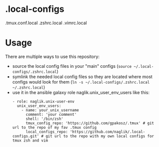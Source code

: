 # .local-configs
.tmux.conf.local .zshrc.local .vimrc.local

# Usage
There are multiple ways to use this repository:
- source the local config files in your "main" configs (`source ~/.local-configs/.zshrc.local`)
- symlink the needed local config files so they are located where most configs would look for them (`ln -s ~/.local-configs/.zshrc.local ~/.zshrc.local`)
- use it in the ansible galaxy role naglik.unix_user_env_users like this:
  ```
  - role: naglik.unix-user-env
    unix_user_env_users:
      - name: your_unix_username
        comment: 'your comment'
        shell: '/bin/zsh'
        tmux_config_repo: 'https://github.com/gpakosz/.tmux' # git url to the repo of my fav .tmux config
        local_configs_repo: 'https://github.com/naglik/.local-configs.git' # git url to the repo with my own local configs for tmux zsh and vim
  ```
